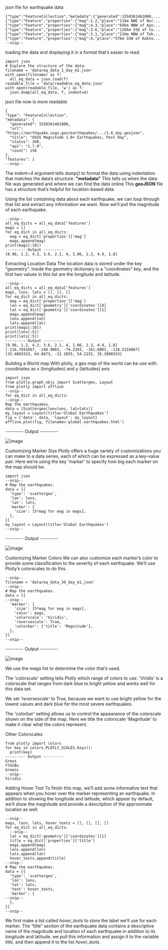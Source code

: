 json file for earthquake data
```
{"type":"FeatureCollection","metadata":{"generated":1550361461000,...
{"type":"Feature","properties":{"mag":1.2,"place":"11km NNE of Nor...
{"type":"Feature","properties":{"mag":4.3,"place":"69km NNW of Ayn...
{"type":"Feature","properties":{"mag":3.6,"place":"126km SSE of Co...
{"type":"Feature","properties":{"mag":2.1,"place":"21km NNW of Teh...
{"type":"Feature","properties":{"mag":4,"place":"57km SSW of Kakto...
--snip--
```
loading the data and displaying it in a format that’s easier to read.
```
import json
# Explore the structure of the data.
filename = 'data/eq_data_1_day_m1.json'
with open(filename) as f:
  all_eq_data = json.load(f)
readable_file = 'data/readable_eq_data.json'
with open(readable_file, 'w') as f:
  json.dump(all_eq_data, f, indent=4)
```
json file now is more readable
```
{
"type": "FeatureCollection",
"metadata": {
  "generated": 1550361461000,
  "url": "https://earthquake.usgs.gov/earthquakes/.../1.0_day.geojson",
  "title": "USGS Magnitude 1.0+ Earthquakes, Past Day",
  "status": 200,
  "api": "1.7.0",
  "count": 158
},
"features": [
--snip--
```
The <i>indent=4</i> argument tells <i>dump()</i> to format the data using indentation that matches the data’s structure.
<b>"metadata"</b> This tells us when the data file was generated and where we can find the data online
This <b>geoJSON</b> file has a structure that’s helpful for location-based data.



Using the list containing data about each earthquake, we can loop through that list and extract any information we want. Now we’ll pull the magnitude of each earthquake.
```
--snip--
all_eq_dicts = all_eq_data['features']
mags = []
for eq_dict in all_eq_dicts:
  mag = eq_dict['properties']['mag']
  mags.append(mag)
print(mags[:10])
--------- Output ---------
[0.96, 1.2, 4.3, 3.6, 2.1, 4, 1.06, 2.3, 4.9, 1.8]
```


Extracting Location Data
The location data is stored under the key "geometry". Inside the geometry dictionary is a "coordinates" key, and the first two values in this list are the longitude and latitude.
```
--snip--
all_eq_dicts = all_eq_data['features']
mags, lons, lats = [], [], []
for eq_dict in all_eq_dicts:
  mag = eq_dict['properties']['mag']
  lon = eq_dict['geometry']['coordinates'][0]
  lat = eq_dict['geometry']['coordinates'][1]
  mags.append(mag)
  lons.append(lon)
  lats.append(lat)
print(mags[:10])
print(lons[:5])
print(lats[:5])
--------- Output ---------
[0.96, 1.2, 4.3, 3.6, 2.1, 4, 1.06, 2.3, 4.9, 1.8]
[-116.7941667, -148.9865, -74.2343, -161.6801, -118.5316667]
[33.4863333, 64.6673, -12.1025, 54.2232, 35.3098333]
```


Building a World map
With plotly, a geo map of the world can be use with coordinates as x (longitudes) and y (latitudes) axis
```
import json
from plotly.graph_objs import Scattergeo, Layout
from plotly import offline
--snip--
for eq_dict in all_eq_dicts:
--snip--
Map the earthquakes.
data = [Scattergeo(lon=lons, lat=lats)]
my_layout = Layout(title='Global Earthquakes')
fig = {'data': data, 'layout': my_layout}
offline.plot(fig, filename='global_earthquakes.html')
```
--------- Output ---------

![image](https://user-images.githubusercontent.com/15881158/156099918-e1c0f28d-6da8-45fb-9306-cf43e4d91b0a.png)


Customizing Marker Size
Plotly offers a huge variety of customizations you can make to a data series, each of which can be expressed as a key-value pair. Here we’re using the key 'marker' to specify how big each marker on the map should be.
```
import json
--snip--
# Map the earthquakes.
data = [{
  'type': 'scattergeo',
  'lon': lons,
  'lat': lats,
  'marker': {
    'size': [5*mag for mag in mags],
  },
}]
my_layout = Layout(title='Global Earthquakes')
--snip--
```
--------- Output ---------

![image](https://user-images.githubusercontent.com/15881158/156221673-6f646962-db2e-42d6-9f5b-783a2e9bed3d.png)


Customizing Marker Colors
We can also customize each marker’s color to provide some classification to the severity of each earthquake. We’ll use Plotly’s colorscales to do this.
```
--snip--
filename = 'data/eq_data_30_day_m1.json'
--snip--
# Map the earthquakes.
data = [{
--snip--
  'marker': {
    'size': [5*mag for mag in mags],
    'color': mags,
    'colorscale': 'Viridis',
    'reversescale': True,
    'colorbar': {'title': 'Magnitude'},
  },
}]
--snip--
```
--------- Output ---------

![image](https://user-images.githubusercontent.com/15881158/156270149-88f01c5f-eae1-43e0-96e4-00501cfdc0f4.png)

We use the <i>mags</i> list to determine the color that’s used.

The <i>'colorscale'</i> setting tells Plotly which range of colors to use: 'Viridis' is a colorscale that ranges from dark blue to bright yellow and works well for this data set.

We set <i>'reversescale'</i> to True, because we want to use bright yellow for the lowest values and dark blue for the most severe earthquakes.

The <i>'colorbar'</i> setting allows us to control the appearance of the colorscale shown on the side of the map. Here we title the colorscale 'Magnitude' to make it clear what the colors represent.




Other Colorscales
```
from plotly import colors
for key in colors.PLOTLY_SCALES.keys():
  print(key)
--------- Output ---------
Greys
YlGnBu
Greens
--snip--
Viridis
```



Adding Hover Text
To finish this map, we’ll add some informative text that appears when you hover over the marker representing an earthquake. In addition to showing the longitude and latitude, which appear by default, we’ll show the magnitude and provide a description of the approximate location as well.
```
--snip--
mags, lons, lats, hover_texts = [], [], [], []
for eq_dict in all_eq_dicts:
  --snip--
  lat = eq_dict['geometry']['coordinates'][1]
  title = eq_dict['properties']['title']
  mags.append(mag)
  lons.append(lon)
  lats.append(lat)
  hover_texts.append(title)
--snip--
# Map the earthquakes.
data = [{
  'type': 'scattergeo',
  'lon': lons,
  'lat': lats,
  'text': hover_texts,
  'marker': {
--snip--
  },
}]
--snip--
```


We first make a list called <i>hover_texts</i> to store the label we’ll use for each marker. The “title” section of the earthquake data contains a descriptive name of the magnitude and location of each earthquake in addition to its longitude and latitude. we pull this information and assign it to the variable <i>title</i>, and then append it to the list <i>hover_texts</i>.
